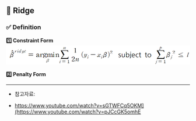 ## 📌 Ridge


### ✅ Definition
**1️⃣ Constraint Form**
<br>
<img src="https://raw.githubusercontent.com/Chaewon-Park-STUDY/High-Dimension/main/images/27.png" width="600"/>

**2️⃣ Penalty Form**
<br>




























---
* 참고자료:  
- https://www.youtube.com/watch?v=sGTWFCq5OKM](https://www.youtube.com/watch?v=pJCcGK5omhE
